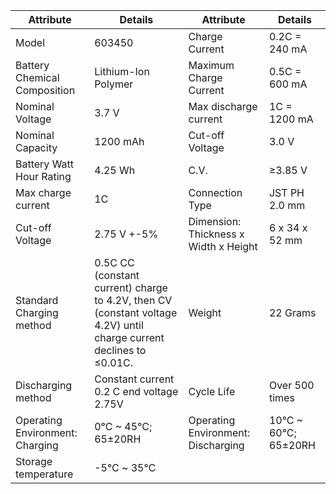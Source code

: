 <!--
 Copyright (c) 2024 David Such
 
 This software is released under the MIT License.
 https://opensource.org/licenses/MIT
-->

| Attribute                                               | Details                                       | Attribute                                               | Details                                     |
|---------------------------------------------------------|-----------------------------------------------|---------------------------------------------------------|---------------------------------------------|
| Model                                                   | 603450                                        | Charge Current                                          | 0.2C = 240 mA                                |
| Battery Chemical Composition                            | Lithium-Ion Polymer                                  | Maximum Charge Current                                  | 0.5C = 600 mA                                |
| Nominal Voltage                                         | 3.7 V                                          | Max discharge current                                   | 1C = 1200 mA                                         |
| Nominal Capacity                                        | 1200 mAh                                       | Cut-off Voltage                                         | 3.0 V                                        |
| Battery Watt Hour Rating | 4.25 Wh                                        | C.V.                                                    | ≥3.85 V                                      |
| Max charge current                                      | 1C                                            | Connection Type                                         | JST PH 2.0 mm                                |
| Cut-off Voltage                                         | 2.75 V +-5%                                    | Dimension: Thickness x Width x Height                   | 6 x 34 x 52 mm                                  |
| Standard Charging method                                | 0.5C CC (constant current) charge to 4.2V, then CV (constant voltage 4.2V) until charge current declines to ≤0.01C. | Weight                                                  | 22 Grams                                    |
| Discharging method                                      | Constant current 0.2 C end voltage 2.75V      | Cycle Life                                              | Over 500 times                              |
| Operating Environment: Charging                         | 0°C ~ 45°C; 65±20RH                             | Operating Environment: Discharging                      | 10°C ~ 60°C; 65±20RH                          |
| Storage temperature                                     | -5℃ ~ 35℃                                      |